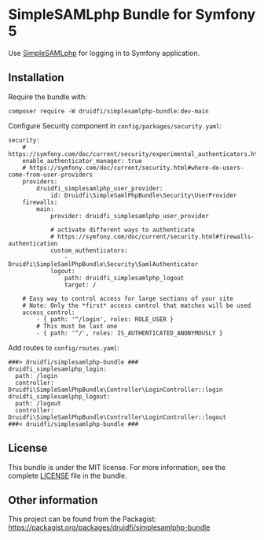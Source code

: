 # SimpleSAMLphp Bundle for Symfony 5

Use [SimpleSAMLphp](https://simplesamlphp.org/) for logging in to Symfony application.

## Installation

Require the bundle with:

```
composer require -W druidfi/simplesamlphp-bundle:dev-main
```

Configure Security component in `config/packages/security.yaml`:

```
security:
    # https://symfony.com/doc/current/security/experimental_authenticators.html
    enable_authenticator_manager: true
    # https://symfony.com/doc/current/security.html#where-do-users-come-from-user-providers
    providers:
        druidfi_simplesamlphp_user_provider:
            id: Druidfi\SimpleSamlPhpBundle\Security\UserProvider
    firewalls:
        main:
            provider: druidfi_simplesamlphp_user_provider

            # activate different ways to authenticate
            # https://symfony.com/doc/current/security.html#firewalls-authentication
            custom_authenticators:
                - Druidfi\SimpleSamlPhpBundle\Security\SamlAuthenticator
            logout:
                path: druidfi_simplesamlphp_logout
                target: /

    # Easy way to control access for large sections of your site
    # Note: Only the *first* access control that matches will be used
    access_control:
        - { path: '^/login', roles: ROLE_USER }
        # This must be last one
        - { path: '^/', roles: IS_AUTHENTICATED_ANONYMOUSLY }
```


Add routes to `config/routes.yaml`:

```
###> druidfi/simplesamlphp-bundle ###
druidfi_simplesamlphp_login:
  path: /login
  controller: Druidfi\SimpleSamlPhpBundle\Controller\LoginController::login
druidfi_simplesamlphp_logout:
  path: /logout
  controller: Druidfi\SimpleSamlPhpBundle\Controller\LoginController::logout
###< druidfi/simplesamlphp-bundle ###
```

## License

This bundle is under the MIT license. For more information, see the complete [LICENSE](LICENSE) file in the bundle.

## Other information

This project can be found from the Packagist: https://packagist.org/packages/druidfi/simplesamlphp-bundle
